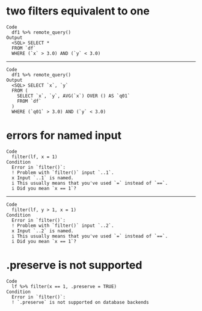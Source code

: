 # two filters equivalent to one

    Code
      df1 %>% remote_query()
    Output
      <SQL> SELECT *
      FROM `df`
      WHERE (`x` > 3.0) AND (`y` < 3.0)

---

    Code
      df1 %>% remote_query()
    Output
      <SQL> SELECT `x`, `y`
      FROM (
        SELECT `x`, `y`, AVG(`x`) OVER () AS `q01`
        FROM `df`
      )
      WHERE (`q01` > 3.0) AND (`y` < 3.0)

# errors for named input

    Code
      filter(lf, x = 1)
    Condition
      Error in `filter()`:
      ! Problem with `filter()` input `..1`.
      x Input `..1` is named.
      i This usually means that you've used `=` instead of `==`.
      i Did you mean `x == 1`?

---

    Code
      filter(lf, y > 1, x = 1)
    Condition
      Error in `filter()`:
      ! Problem with `filter()` input `..2`.
      x Input `..2` is named.
      i This usually means that you've used `=` instead of `==`.
      i Did you mean `x == 1`?

# .preserve is not supported

    Code
      lf %>% filter(x == 1, .preserve = TRUE)
    Condition
      Error in `filter()`:
      ! `.preserve` is not supported on database backends

